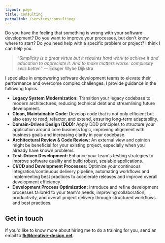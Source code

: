 ```yaml
---
layout: page
title: Consulting
permalink: /services/consulting/
---
```


Do you have the feeling that something is wrong with your software development? Do you want to improve your processes, but don't know where to start? Do you need help with a specific problem or project? I think I can help you.

> “*Simplicity is a great virtue but it requires hard work to achieve it and education to appreciate it. And to make matters worse: complexity sells better.*” ― Edsger Wybe Dijkstra

I specialize in empowering software development teams to elevate their performance and overcome complex challenges. I provide guidance in the following topics.

* **Legacy System Modernization:** Transition your legacy codebase to modern architectures, reducing technical debt and streamlining future development.
* **Clean, Maintainable Code:** Develop code that is not only efficient but also easy to read, refactor, and extend, ensuring long-term adaptability.
* **Domain-Driven Design (DDD):** Apply DDD principles to structure your application around core business logic, improving alignment with business goals and increasing clarity in your codebase.
* **Architectural Review & Code Review:** An external view and opinion might be beneficial for your existing project, especially when you already have known problems.
* **Test-Driven Development:** Enhance your team's testing strategies to improve software quality and build robust, scalable applications.
* **CI/CD and Development Processes:** Optimize your continuous integration/continuous delivery pipeline, automating workflows and implementing best practices to accelerate releases and improve overall development efficiency.
* **Development Process Optimization:** Introduce and refine development processes tailored to your team's needs, improving collaboration, productivity, and overall project delivery through structured workflows and best practices.

## Get in touch

If you'd like to know more about hiring me to do a training for you, send an email to **fk@kreative-design.net**.
